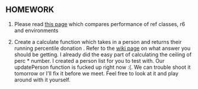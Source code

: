 ## HOMEWORK

1. Please read [this page](https://cran.r-project.org/web/packages/R6/vignettes/Performance.html) which compares performance of ref classes, r6 and environments

2. Create a calculate function which takes in a person and returns their running percentile donation . Refer to the [wiki page](https://en.wikipedia.org/wiki/Percentile) on what answer you should be getting. I already did the easy part of calculating the ceiling of perc * number. I created a person list for you to test with. Our updatePerson function is fucked up right now :(. We can trouble shoot it tomorrow or I'll fix it before we meet. Feel free to look at it and play around with it yourself.  